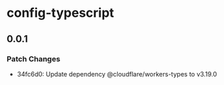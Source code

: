 # config-typescript

## 0.0.1

### Patch Changes

- 34fc6d0: Update dependency @cloudflare/workers-types to v3.19.0
